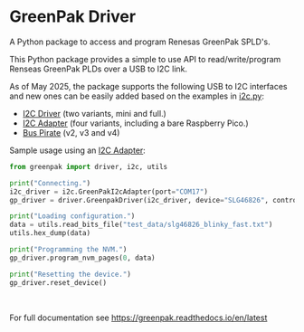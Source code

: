 # GreenPak Driver
A Python package to access and program Renesas GreenPak SPLD's.

This Python package provides a simple to use API to read/write/program Renseas GreenPak PLDs over a USB to I2C link. 

As of May 2025, the package supports the following USB to I2C interfaces and new ones can be easily added based on the examples in [i2c.py](https://github.com/zapta/greenpak/blob/main/src/greenpak/i2c.py): 
* [I2C Driver](https://pypi.org/project/i2cdriver/) (two variants, mini and full.)
* [I2C Adapter](https://pypi.org/project/i2c-adapter/) (four variants, including a bare Raspberry Pico.)
* [Bus Pirate](https://dangerousprototypes.com/docs/Bus_Pirate) (v2, v3 and v4)

Sample usage using an [I2C Adapter](https://pypi.org/project/i2c-adapter):

```python
from greenpak import driver, i2c, utils

print("Connecting.")
i2c_driver = i2c.GreenPakI2cAdapter(port="COM17")
gp_driver = driver.GreenpakDriver(i2c_driver, device="SLG46826", control_code=0b0001)

print("Loading configuration.")
data = utils.read_bits_file("test_data/slg46826_blinky_fast.txt")
utils.hex_dump(data)

print("Programming the NVM.")
gp_driver.program_nvm_pages(0, data)

print("Resetting the device.")
gp_driver.reset_device()
```

<br>

For full documentation see https://greenpak.readthedocs.io/en/latest

